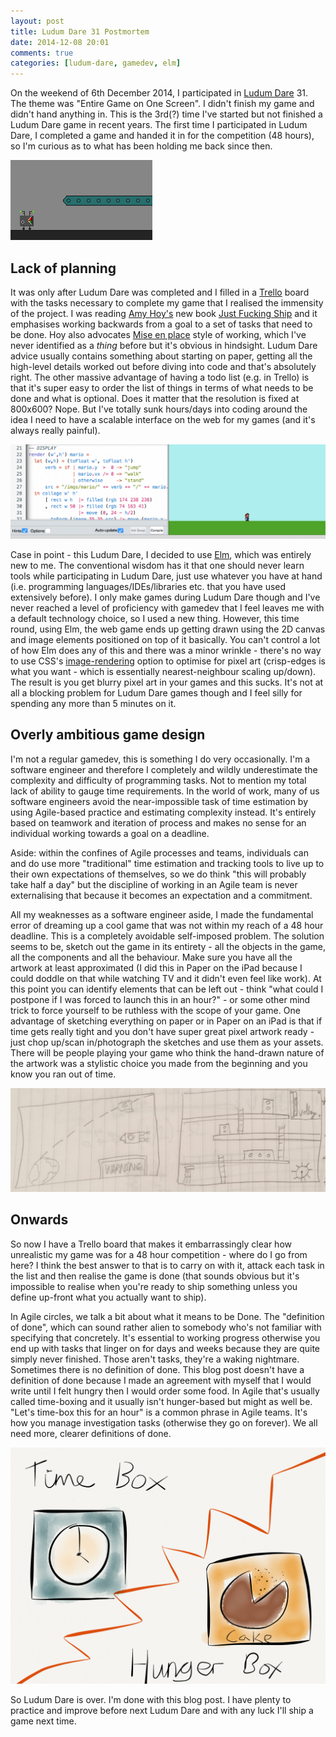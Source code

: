 ```yaml
---
layout: post
title: Ludum Dare 31 Postmortem
date: 2014-12-08 20:01
comments: true
categories: [ludum-dare, gamedev, elm]
---
```


On the weekend of 6th December 2014, I participated in [Ludum Dare](http://ludumdare.com/compo/) 31. The theme was "Entire Game on One Screen". I didn't finish my game and didn't hand anything in. This is the 3rd(?) time I've started but not finished a Ludum Dare game in recent years. The first time I participated in Ludum Dare, I completed a game and handed it in for the competition (48 hours), so I'm curious as to what has been holding me back since then.

<img src="/images/robot-scene.png" class="extrawide pixel-art">

## Lack of planning

It was only after Ludum Dare was completed and I filled in a [Trello](http://trello.com) board with the tasks necessary to complete my game that I realised the immensity of the project. I was reading [Amy Hoy's](https://twitter.com/amyhoy) new book [Just Fucking Ship](https://unicornfree.com/just-fucking-ship) and it emphasises working backwards from a goal to a set of tasks that need to be done. Hoy also advocates [Mise en place](http://en.wikipedia.org/wiki/Mise_en_place) style of working, which I've never identified as a _thing_ before but it's obvious in hindsight. Ludum Dare advice usually contains something about starting on paper, getting all the high-level details worked out before diving into code and that's absolutely right. The other massive advantage of having a todo list (e.g. in Trello) is that it's super easy to order the list of things in terms of what needs to be done and what is optional. Does it matter that the resolution is fixed at 800x600? Nope. But I've totally sunk hours/days into coding around the idea I need to have a scalable interface on the web for my games (and it's always really painful).

<img src="/images/Elm_Editor_Mario.png" class="extrawide">

Case in point - this Ludum Dare, I decided to use [Elm](http://elm-lang.org), which was entirely new to me. The conventional wisdom has it that one should never learn tools while participating in Ludum Dare, just use whatever you have at hand (i.e. programming languages/IDEs/libraries etc. that you have used extensively before). I only make games during Ludum Dare though and I've never reached a level of proficiency with gamedev that I feel leaves me with a default technology choice, so I used a new thing. However, this time round, using Elm, the web game ends up getting drawn using the 2D canvas and image elements positioned on top of it basically. You can't control a lot of how Elm does any of this and there was a minor wrinkle - there's no way to use CSS's [image-rendering](https://developer.mozilla.org/en/docs/Web/CSS/image-rendering) option to optimise for pixel art (crisp-edges is what you want - which is essentially nearest-neighbour scaling up/down). The result is you get blurry pixel art in your games and this sucks. It's not at all a blocking problem for Ludum Dare games though and I feel silly for spending any more than 5 minutes on it.

## Overly ambitious game design

I'm not a regular gamedev, this is something I do very occasionally. I'm a software engineer and therefore I completely and wildly underestimate the complexity and difficulty of programming tasks. Not to mention my total lack of ability to gauge time requirements. In the world of work, many of us software engineers avoid the near-impossible task of time estimation by using Agile-based practice and estimating complexity instead. It's entirely based on teamwork and iteration of process and makes no sense for an individual working towards a goal on a deadline.

Aside: within the confines of Agile processes and teams, individuals can and do use more "traditional" time estimation and tracking tools to live up to their own expectations of themselves, so we do think "this will probably take half a day" but the discipline of working in an Agile team is never externalising that because it becomes an expectation and a commitment.

All my weaknesses as a software engineer aside, I made the fundamental error of dreaming up a cool game that was not within my reach of a 48 hour deadline. This is a completely avoidable self-imposed problem. The solution seems to be, sketch out the game in its entirety - all the objects in the game, all the components and all the behaviour. Make sure you have all the artwork at least approximated (I did this in Paper on the iPad because I could doddle on that while watching TV and it didn't even feel like work). At this point you can identify elements that can be left out - think "what could I postpone if I was forced to launch this in an hour?" - or some other mind trick to force yourself to be ruthless with the scope of your game. One advantage of sketching everything on paper or in Paper on an iPad is that if time gets really tight and you don't have super great pixel artwork ready - just chop up/scan in/photograph the sketches and use them as your assets. There will be people playing your game who think the hand-drawn nature of the artwork was a stylistic choice you made from the beginning and you know you ran out of time.

<img src="/images/sketching-onescreen.png" class="extrawide">

## Onwards

So now I have a Trello board that makes it embarrassingly clear how unrealistic my game was for a 48 hour competition - where do I go from here? I think the best answer to that is to carry on with it, attack each task in the list and then realise the game is done (that sounds obvious but it's impossible to realise when you're ready to ship something unless you define up-front what you actually want to ship).

In Agile circles, we talk a bit about what it means to be Done. The "definition of done", which can sound rather alien to somebody who's not familiar with specifying that concretely. It's essential to working progress otherwise you end up with tasks that linger on for days and weeks because they are quite simply never finished. Those aren't tasks, they're a waking nightmare. Sometimes there is no definition of done. This blog post doesn't have a definition of done because I made an agreement with myself that I would write until I felt hungry then I would order some food. In Agile that's usually called time-boxing and it usually isn't hunger-based but might as well be. "Let's time-box this for an hour" is a common phrase in Agile teams. It's how you manage investigation tasks (otherwise they go on forever). We all need more, clearer definitions of done.

<img src="/images/hunger-box.png" class="extrawide">

So Ludum Dare is over. I'm done with this blog post. I have plenty to practice and improve before next Ludum Dare and with any luck I'll ship a game next time.
